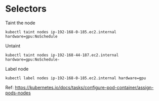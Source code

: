 # Selectors

Taint the node

```
kubectl taint nodes ip-192-168-0-185.ec2.internal hardware=gpu:NoSchedule
```

Untaint
```
kubectl taint nodes ip-192-168-44-187.ec2.internal hardware=gpu:NoSchedule-
```

Label node

```
kubectl label nodes ip-192-168-0-185.ec2.internal hardware=gpu
```
Ref: https://kubernetes.io/docs/tasks/configure-pod-container/assign-pods-nodes